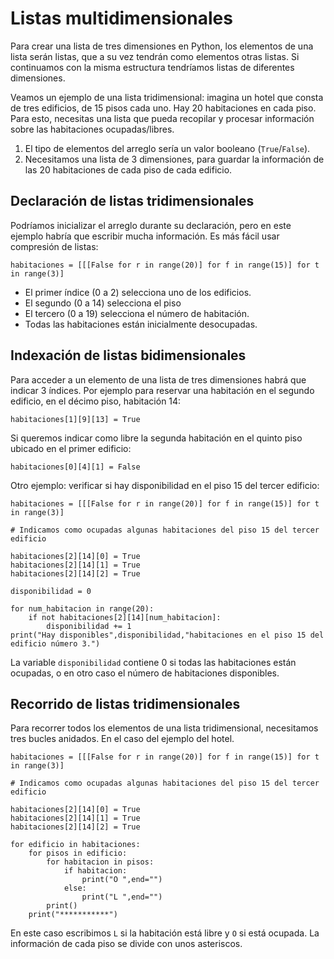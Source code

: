 # Listas multidimensionales

Para crear una lista de tres dimensiones en Python, los elementos de una lista serán listas, que a su vez tendrán como elementos otras listas. Si continuamos con la misma estructura tendríamos listas de diferentes dimensiones.

Veamos un ejemplo de una lista tridimensional: imagina un hotel que consta de tres edificios, de 15 pisos cada uno. Hay 20 habitaciones en cada piso. Para esto, necesitas una lista que pueda recopilar y procesar información sobre las habitaciones ocupadas/libres.

1. El tipo de elementos del arreglo sería un valor booleano (`True`/`False`).
2. Necesitamos una lista de 3 dimensiones, para guardar la información de las 20 habitaciones de cada piso de cada edificio.

## Declaración de listas tridimensionales

Podríamos inicializar el arreglo durante su declaración, pero en este ejemplo habría que escribir mucha información. Es más fácil usar compresión de listas:

```
habitaciones = [[[False for r in range(20)] for f in range(15)] for t in range(3)]
```

* El primer índice (0 a 2) selecciona uno de los edificios.
* El segundo (0 a 14) selecciona el piso
* El tercero (0 a 19) selecciona el número de habitación. 
* Todas las habitaciones están inicialmente desocupadas.

## Indexación de listas bidimensionales

Para acceder a un elemento de una lista de tres dimensiones habrá que indicar 3 índices. Por ejemplo para reservar una habitación en  el segundo edificio, en el décimo piso, habitación 14:

```
habitaciones[1][9][13] = True
```

Si queremos indicar como libre la segunda habitación en el quinto piso ubicado en el primer edificio:

```
habitaciones[0][4][1] = False
```

Otro ejemplo: verificar si hay disponibilidad en el piso 15 del tercer edificio:

```
habitaciones = [[[False for r in range(20)] for f in range(15)] for t in range(3)]

# Indicamos como ocupadas algunas habitaciones del piso 15 del tercer edificio

habitaciones[2][14][0] = True
habitaciones[2][14][1] = True
habitaciones[2][14][2] = True

disponibilidad = 0

for num_habitacion in range(20):
    if not habitaciones[2][14][num_habitacion]:
        disponibilidad += 1
print("Hay disponibles",disponibilidad,"habitaciones en el piso 15 del edificio número 3.")

```

La variable `disponibilidad` contiene 0 si todas las habitaciones están ocupadas, o en otro caso el número de habitaciones disponibles.

## Recorrido de listas tridimensionales

Para recorrer todos los elementos de una lista tridimensional, necesitamos tres bucles anidados. En el caso del ejemplo del hotel.

```
habitaciones = [[[False for r in range(20)] for f in range(15)] for t in range(3)]

# Indicamos como ocupadas algunas habitaciones del piso 15 del tercer edificio

habitaciones[2][14][0] = True
habitaciones[2][14][1] = True
habitaciones[2][14][2] = True

for edificio in habitaciones:
    for pisos in edificio:
        for habitacion in pisos:
            if habitacion:
                print("O ",end="")
            else:
                print("L ",end="")
        print()
    print("***********")
```

En este caso escribimos `L` si la habitación está libre y `O` si está ocupada. La información de cada piso se divide con unos asteriscos.
